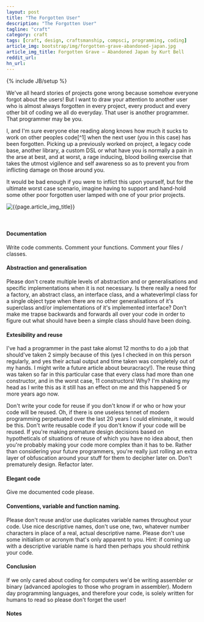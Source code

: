 ```yaml
---
layout: post
title: "The Forgotten User"
description: "The Forgotten User"
tagline: "craft"
category: craft
tags: [craft, design, craftsmanship, compsci, programming, coding]
article_img: bootstrap/img/forgotten-grave-abandoned-japan.jpg
article_img_title: Forgotten Grave – Abandoned Japan by Kurt Bell
reddit_url:
hn_url:
---
```

{% include JB/setup %}
<div class="intro">
<div class="intro-txt">
<p>
We've all heard stories of projects gone wrong because somehow everyone forgot about the users! But I want to draw your attention to another user who is almost always forgotten in every project, every product and every other bit of coding we all do everyday. That user is another programmer. That programmer may be you. 
</p>
<p>
I, and I'm sure everyone else reading along knows how much it sucks to work on other peoples code<span markdown="span">[^1]</span> when the next user (you in this case) has been forgotten. Picking up a previously worked on project, a legacy code base, another library, a custom DSL or what have you is normally a pain in the arse at best, and at worst, a rage inducing, blood boiling exercise that takes the utmost vigilence and self awareness so as to prevent you from inflicting damage on those around you.
</p>
<p>
It would be bad enough if you were to inflict this upon yourself, but for the ultimate worst case scenario, imagine having to support and hand-hold some other poor forgotten user lamped with one of your prior projects.
</p>
</div>
<div class="intro-img-border">
<div class="intro-img-bevel">
<div class="intro-img">
<img class="article-image" title="{{page.article_img_title}}" src="{{ASSET_PATH}}/{{page.article_img}}"/>
</div>
</div>
</div>
</div>
<br/>
<br/>

#### Documentation
Write code comments. Comment your functions. Comment your files / classes. 


#### Abstraction and generalisation
Please don't create multiple levels of abstraction and or generalisations and specific implementations when it is not necessary. Is there really a need for a factory, an abstract class, an interface class, and a whateverImpl class for a single object type when there are no other generalisations of it's superclass and/or implementations of it's implemented interface? Don't make me trapse backwards and forwards all over your code in order to figure out what should have been a simple class should have been doing.

#### Extesibility and reuse
I've had a programmer in the past take alomst 12 months to do a job that should've taken 2 simply because of this (yes I checked in on this person regularly, and yes their actual output and time taken was completely out of my hands. I might write a future article about beuracracy!). The reuse thing was taken so far in this particular case that every class had more than one constructor, and in the worst case, 11 constructors! Why? I'm shaking my head as I write this as it still has an effect on me and this happened 5 or more years ago now.

Don't write your code for reuse if you don't know if or who or how your code will be reused. Oh, if there is one useless tennet of modern programming perpetuated over the last 20 years I could eliminate, it would be this. Don't write reusable code if you don't know if your code will be reused. If you're making premature design decisions based on hypotheticals of situations of reuse of which you have no idea about, then you're probably making your code more complex than it has to be. Rather than considering your future programmers, you're really just rolling an extra layer of obfuscation around your stuff for them to decipher later on. Don't prematurely design. Refactor later.


#### Elegant code
Give me documented code please.


#### Conventions, variable and function naming.
Please don't reuse and/or use duplicates variable names throughout your code. Use nice descriptive names, don't use one, two, whatever number characters in place of a real, actual descriptive name. Please don't use some initialism or acronym that's only apparent to you. Hint: if coming up with a descriptive variable name is hard then perhaps you should rethink your code.




#### Conclusion
If we only cared about coding for computers we'd be writing assembler or binary (advanced apologies to those who program in assembler). Modern day programming languages, and therefore your code, is solely written for humans to read so please don't forget the user! 



#### Notes
[^1]: Most of the time. Sometimes it's ok, sometimes it's easy, and, sometimes it's a pleasure. It is the pleasurable outcome I'm calling for here!